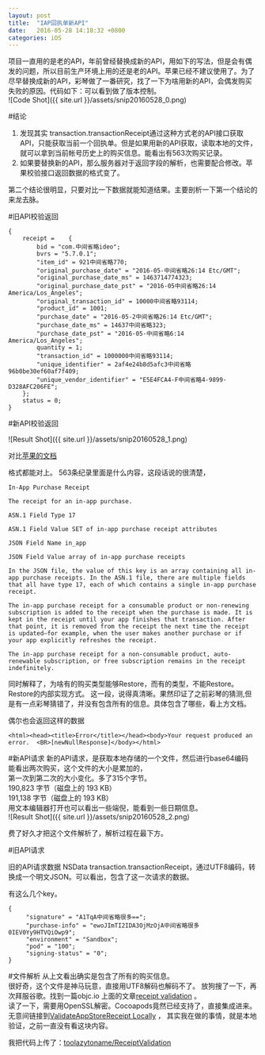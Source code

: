 ```yaml
---
layout: post
title:  "IAP回执单新API"
date:   2016-05-28 14:18:32 +0800
categories: iOS
---
```




项目一直用的是老的API，年前曾经替换成新的API，用如下的写法，但是会有偶发的问题，所以目前生产环境上用的还是老的API。苹果已经不建议使用了。为了尽早替换成新的API，彩琴做了一番研究，找了一下为啥用新的API，会偶发购买失败的原因。代码如下：可以看到做了版本控制。    
![Code Shot]({{ site.url }}/assets/snip20160528_0.png)

#结论
1. 发现其实 transaction.transactionReceipt通过这种方式老的API接口获取API，只能获取当前一个回执单。但是如果用新的API获取，读取本地的文件，就可以拿到当前帐号历史上的购买信息。能看出有563次购买记录。
2. 如果要替换新的API，那么服务器对于返回字段的解析，也需要配合修改。苹果校验接口返回数据的格式变了。

第二个结论很明显，只要对比一下数据就能知道结果。主要剖析一下第一个结论的来龙去脉。

#旧API校验返回
~~~
{
    receipt =    {
        bid = "com.中间省略ideo";
        bvrs = "5.7.0.1";
        "item_id" = 921中间省略770;
        "original_purchase_date" = "2016-05-中间省略26:14 Etc/GMT";
        "original_purchase_date_ms" = 1463714774323;
        "original_purchase_date_pst" = "2016-05中间省略26:14 America/Los_Angeles";
        "original_transaction_id" = 10000中间省略93114;
        "product_id" = 1001;
        "purchase_date" = "2016-05-2中间省略26:14 Etc/GMT";
        "purchase_date_ms" = 14637中间省略323;
        "purchase_date_pst" = "2016-05-中间省略6:14 America/Los_Angeles";
        quantity = 1;
        "transaction_id" = 1000000中间省略93114;
        "unique_identifier" = 2af4e24b8d5afc3中间省略96b0be30ef60af7f409;
        "unique_vendor_identifier" = "E5E4FCA4-F中间省略4-9899-D328AFC206FE";
    };
    status = 0;
}
~~~

#新API校验返回


![Result Shot]({{ site.url }}/assets/snip20160528_1.png)


对比[苹果的文档](https://developer.apple.com/library/ios/releasenotes/General/ValidateAppStoreReceipt/Chapters/ValidateRemotely.html#//apple_ref/doc/uid/TP40010573-CH104-SW4)

格式都能对上。
563条纪录里面是什么内容，这段话说的很清楚，

~~~
In-App Purchase Receipt

The receipt for an in-app purchase.

ASN.1 Field Type 17

ASN.1 Field Value SET of in-app purchase receipt attributes

JSON Field Name in_app

JSON Field Value array of in-app purchase receipts

In the JSON file, the value of this key is an array containing all in-app purchase receipts. In the ASN.1 file, there are multiple fields that all have type 17, each of which contains a single in-app purchase receipt.

The in-app purchase receipt for a consumable product or non-renewing subscription is added to the receipt when the purchase is made. It is kept in the receipt until your app finishes that transaction. After that point, it is removed from the receipt the next time the receipt is updated—for example, when the user makes another purchase or if your app explicitly refreshes the receipt.

The in-app purchase receipt for a non-consumable product, auto-renewable subscription, or free subscription remains in the receipt indefinitely.
~~~

同时解释了，为啥有的购买类型能够Restore，而有的类型，不能Restore。Restore的内部实现方式。
这一段，说得真清晰。果然印证了之前彩琴的猜测,但是有一点彩琴猜错了，并没有包含所有的信息。具体包含了哪些，看上方文档。

偶尔也会返回这样的数据

~~~
<html><head><title>Error</title></head><body>Your request produced an error.  <BR>[newNullResponse]</body></html>
~~~


#新API请求
新的API请求，是获取本地存储的一个文件，然后进行base64编码   
能看出两次购买，这个文件的大小是累加的，    
第一次到第二次的大小变化。多了315个字节。   
190,823 字节（磁盘上的 193 KB）    
191,138 字节（磁盘上的 193 KB）   
用文本编辑器打开也可以看出一些端倪，能看到一些日期信息。  
![Result Shot]({{ site.url }}/assets/snip20160528_2.png)

费了好久才把这个文件解析了，解析过程在最下方。


#旧API请求

旧的API请求数据 NSData  transaction.transactionReceipt，通过UTF8编码，转换成一个明文JSON。可以看出，包含了这一次请求的数据。

有这么几个key。

~~~
{
     "signature" = "A1TqA中间省略很多==";
     "purchase-info" = "ewoJImTI2IDA3OjMzOjA中间省略很多0IEV0Yy9HTVQiOwp9";
     "environment" = "Sandbox";
     "pod" = "100";
     "signing-status" = "0";
}
~~~

#文件解析
从上文看出确实是包含了所有的购买信息。  
很好奇，这个文件是神马玩意，直接用UTF8解码也解码不了。 放狗搜了一下，再次拜服谷歌。找到一篇objc.io 上面的文章[receipt validation](https://www.objc.io/issues/17-security/receipt-validation/) 。  
读了一下，需要用OpenSSL解密。Cocoapods竟然已经支持了，直接集成进来。
无意间链接到[ValidateAppStoreReceipt Locally](https://developer.apple.com/library/ios/releasenotes/General/ValidateAppStoreReceipt/Chapters/ValidateLocally.html#//apple_ref/doc/uid/TP40010573-CH1-SW19) ，
其实我在做的事情，就是本地验证，之前一直没有看这块内容。

我把代码上传了：[toolazytoname/ReceiptValidation](https://github.com/toolazytoname/ReceiptValidation)
